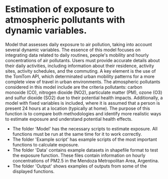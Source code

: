 # Estimation of exposure to atmospheric pollutants with dynamic variables.
Model that assesses daily exposure to air pollution, taking into account several dynamic variables. The essence of this model focuses on integrating data related to daily routines, people's mobility and hourly concentrations of air pollutants. 
Users must provide accurate details about their daily activities, including information about their residence, activity sites, activity schedules, and the commuting. A key element is the use of the TomTom API, which determinated urban mobility 
patterns for a more complete view of travel in urban environments. The atmospheric pollutants considered in this model include are the criteria pollutants: carbon monoxide (CO), nitrogen dioxide (NO2), particulate matter (PM), ozone (O3) and 
sulfur dioxide (SO2) due to their potential health impacts. Additionally, a model with fixed variables is included, where it is assumed that a person is present 24 hours at a location (typically at home). The purpose of this function is to compare 
both methodologies and identify more realistic ways to estimate exposure and understand potential health effects.

- The folder 'Model' has the necessary scripts to estimate exposure. All functions must be run at the same time for it to work correctly.
- The folder 'Example script' has example scripts of the most important functions to calculate exposure.
- The folder 'Data' contains example datasets in shapefile format to test the exposure function. These files contain information on hourly concentrations of PM2.5 in the Mendoza Metropolitan Area, Argentina.
- The folder 'Output' shows examples of outputs from some of the displayed functions.
